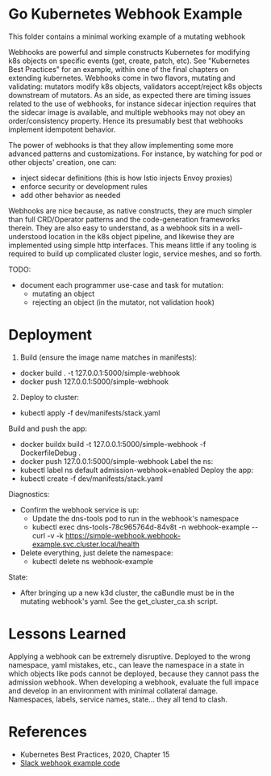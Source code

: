 # Go Kubernetes Webhook Example


This folder contains a minimal working example of a mutating webhook

Webhooks are powerful and simple constructs Kubernetes for modifying k8s objects
on specific events (get, create, patch, etc). See "Kubernetes Best Practices" for an
example, within one of the final chapters on extending kubernetes. Webhooks come in two
flavors, mutating and validating: mutators modify k8s objects, validators accept/reject
k8s objects downstream of mutators. As an side, as expected there are timing issues related
to the use of webhooks, for instance sidecar injection requires that the sidecar image is available,
and multiple webhooks may not obey an order/consistency property. Hence its presumably best
that webhooks implement idempotent behavior.

The power of webhooks is that they allow implementing some more advanced patterns and
customizations. For instance, by watching for pod or other objects' creation, one can:
* inject sidecar definitions (this is how Istio injects Envoy proxies)
* enforce security or development rules
* add other behavior as needed

Webhooks are nice because, as native constructs, they are much simpler than full CRD/Operator
patterns and the code-generation frameworks therein. They are also easy to understand, as a webhook
sits in a well-understood location in the k8s object pipeline, and likewise they are implemented 
using simple http interfaces. This means little if any tooling is required to build up complicated
cluster logic, service meshes, and so forth.

TODO:
* document each programmer use-case and task for mutation:
    * mutating an object
    * rejecting an object (in the mutator, not validation hook)

# Deployment

1) Build (ensure the image name matches in manifests):
* docker build . -t 127.0.0.1:5000/simple-webhook
* docker push 127.0.0.1:5000/simple-webhook

2) Deploy to cluster:
* kubectl apply -f dev/manifests/stack.yaml


Build and push the app:
* docker buildx build -t 127.0.0.1:5000/simple-webhook -f DockerfileDebug .
* docker push 127.0.0.1:5000/simple-webhook
Label the ns:
* kubectl label ns default admission-webhook=enabled
Deploy the app:
* kubectl create -f dev/manifests/stack.yaml

Diagnostics:
* Confirm the webhook service is up:
    * Update the dns-tools pod to run in the webhook's namespace
    * kubectl exec dns-tools-78c965764d-84v8t -n webhook-example -- curl -v -k https://simple-webhook.webhook-example.svc.cluster.local/health
* Delete everything, just delete the namespace:
    * kubectl delete ns webhook-example


State:
- After bringing up a new k3d cluster, the caBundle must be in the mutating webhook's yaml.
  See the get_cluster_ca.sh script.



# Lessons Learned
Applying a webhook can be extremely disruptive. Deployed to the wrong namespace, yaml
mistakes, etc., can leave the namespace in a state in which objects like pods cannot
be deployed, because they cannot pass the admission webhook. When developing a webhook,
evaluate the full impace and develop in an environment with minimal collateral damage.
Namespaces, labels, service names, state... they all tend to clash.






# References

* Kubernetes Best Practices, 2020, Chapter 15
* [Slack webhook example code](https://github.com/slackhq/simple-kubernetes-webhook/blob/main/pkg/mutation/inject_env.go)

